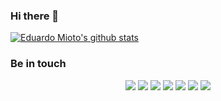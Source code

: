 ### Hi there 👋

[![Eduardo Mioto's github stats](https://github-readme-stats.vercel.app/api?username=eduardomioto&show_icons=true&theme=tokyonight&count_private=true)](https://github.com/anuraghazra/github-readme-stats)

<!--
[![Top Langs](https://github-readme-stats.vercel.app/api/top-langs/?username=eduardomioto&langs_count=10&hide=javascript,html,css)](https://github.com/anuraghazra/github-readme-stats)

**eduardomioto/eduardomioto** is a ✨ _special_ ✨ repository because its `README.md` (this file) appears on your GitHub profile.

Here are some ideas to get you started:

- 🔭 I’m currently working on ...
- 🌱 I’m currently learning ...
- 👯 I’m looking to collaborate on ...
- 🤔 I’m looking for help with ...
- 💬 Ask me about ...
- 📫 How to reach me: ...
- 😄 Pronouns: ...
- ⚡ Fun fact: ...
-->

### Be in touch

<p align="center">
<a href="mailto:mioto@mioto.com.br"><img src="https://img.shields.io/badge/-mioto@mioto.com.br-D14836?style=flat&logo=Gmail&logoColor=white"/></a>
<a href="https://www.eduardomioto.com"><img src="https://img.shields.io/badge/-eduardomioto.com-3423A6?style=flat&logo=Google-Chrome&logoColor=white"/></a>
<a href="https://eduardomiotoblog.wordpress.com/"><img src="https://img.shields.io/badge/-Blog-207196?style=flat&logo=Google-Chrome&logoColor=white"/></a>
<a href="https://linkedin.com/in/eduardomioto"><img src="https://img.shields.io/badge/-eduardomioto-0077B5?style=flat&logo=Linkedin&logoColor=white"/></a>
<a href="https://www.researchgate.net/profile/Eduardo-Santos-74"><img src="https://img.shields.io/badge/-ResearchGate-00CCBB?style=flat&logo=Google-Chrome&logoColor=white"/></a>
<a href="https://orcid.org/0000-0002-5998-8602"><img src="https://img.shields.io/badge/-ORCID-A5CD39?style=flat&logo=Google-Chrome&logoColor=white"/></a>
<a href="http://buscatextual.cnpq.br/buscatextual/visualizacv.do?id=K8391887Y9"><img src="https://img.shields.io/badge/-Lattes-005D9D?style=flat&logo=Google-Chrome&logoColor=white"/></a>
</p>
